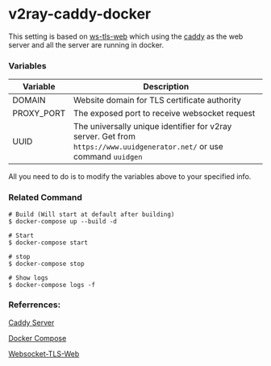 
# v2ray-caddy-docker
This setting is based on [ws-tls-web] which using the [caddy] as the web server and all the server are running in docker.

### Variables
|Variable|Description|
|---|---|
|DOMAIN|Website domain for TLS certificate authority|
|PROXY_PORT|The exposed port to receive websocket request|
|UUID|The universally unique identifier for v2ray server. Get from `https://www.uuidgenerator.net/` or use command `uuidgen`|

All you need to do is to modify the variables above to your specified info.

### Related Command
```shell
# Build (Will start at default after building)
$ docker-compose up --build -d

# Start
$ docker-compose start

# stop
$ docker-compose stop

# Show logs
$ docker-compose logs -f
```

### Referrences:

[Caddy Server][caddy]

[Docker Compose][docker-compose]

[Websocket-TLS-Web][ws-tls-web]

[ws-tls-web]: https://toutyrater.github.io/advanced/wss_and_web.html
[caddy]: https://caddyserver.com/
[docker-compose]: https://docs.docker.com/compose/reference/overview/
